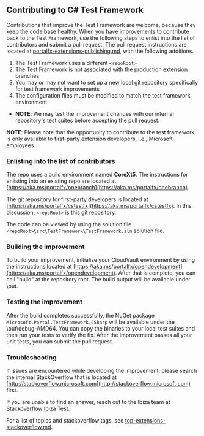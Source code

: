 
<a name="contributing-to-c-test-framework"></a>
## Contributing to C# Test Framework

Contributions that improve the Test Framework are welcome, because they keep the code base healthy.  When you have improvements to contribute back to the Test Framework, use the following steps to enlist into the list of contributors and submit a pull request. The pull request instructions are located at [portalfx-extensions-publishing.md](portalfx-extensions-publishing.md), with the following additions.

1. The Test Framework uses a different `<repoRoot>`
1. The Test Framework is not associated with the production extension branches
1. You may or may not want to set up a new local git repository specifically for test framework improvements 
1. The configuration files must be modified to match the test framework environment

<!-- TODO: Determine which Azure group is represented by the word  "we" -->
* **NOTE**: We may test the improvement changes with our internal repository's test suites before accepting the pull request.

**NOTE**: Please note that the opportunity to contribute to the  test framework is only available to first-party extension developers, i.e., Microsoft employees.

<a name="contributing-to-c-test-framework-enlisting-into-the-list-of-contributors"></a>
### Enlisting into the list of contributors

The repo uses a build environment named **CoreXt5**.  The instructions for enlisting into an existing repo are located at [https://aka.ms/portalfx/onebranch](https://aka.ms/portalfx/onebranch).

The git repository for first-party developers is located at  [https://aka.ms/portalfx/cstestfx](https://aka.ms/portalfx/cstestfx). In this discussion, `<repoRoot>` is this git repository.

The code can be viewed by using the solution file `<repoRoot>\src\TestFramework\TestFramework.sln` solution file.

<a name="contributing-to-c-test-framework-building-the-improvement"></a>
### Building the improvement

<!-- TODO:  Verify that the build instructions are correct, including the location of the <repoRoot\out> -->

To build your improvement, initialize your CloudVault environment by using the instructions located at [https://aka.ms/portalfx/opendevelopment](https://aka.ms/portalfx/opendevelopment). After that is complete, you can call "build" at the repository root.  The build output will be available under <repoRoot>\out.

<a name="contributing-to-c-test-framework-testing-the-improvement"></a>
### Testing the improvement

After the build completes successfully, the NuGet package `Microsoft.Portal.TestFramework.CSharp` will be available under the <repoRoot>\out\debug-AMD64\.  You can copy the binaries to your local test suites and then run your tests to verify the fix. After the improvement passes all your unit tests, you can submit the pull request.

<a name="contributing-to-c-test-framework-troubleshooting"></a>
### Troubleshooting

If issues are encountered while developing the improvement, please search the internal StackOverflow that is located at [http://stackoverflow.microsoft.com](http://stackoverflow.microsoft.com) first.

 If you are unable to find an answer, reach out to the Ibiza team at  [Stackoverflow Ibiza Test](https://stackoverflow.microsoft.com/questions/tagged?tagnames=ibiza-test). 

 For a list of topics and stackoverflow tags, see [top-extensions-stackoverflow.md](top-extensions-stackoverflow.md).
